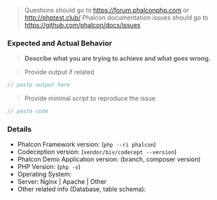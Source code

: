 > Questions should go to https://forum.phalconphp.com or http://phptest.club/
> Phalcon documentation issues should go to https://github.com/phalcon/docs/issues

### Expected and Actual Behavior

> **Describe what you are trying to achieve and what goes wrong.**

> Provide output if related

```php
// paste output here
```
> Provide minimal script to reproduce the issue

```php
// paste code
```

### Details

* Phalcon Framework version: (`php --ri phalcon`)
* Codeception version: (`vendor/biv/codecept --version`)
* Phalcon Demo Application version: (branch, composer version)
* PHP Version: (`php -v`)
* Operating System:
* Server: Nginx | Apache | Other
* Other related info (Database, table schema): 
